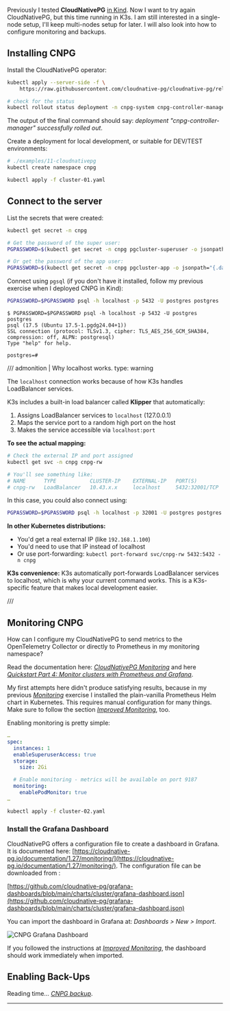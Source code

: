 Previously I tested **CloudNativePG** [in Kind](../kind/cloudnativepg.md).
Now I want to try again CloudNativePG, but this time running in K3s. I am still
interested in a single-node setup, I'll keep multi-nodes setup for later.
I will also look into how to configure monitoring and backups.

## Installing CNPG

Install the CloudNativePG operator:

```bash
kubectl apply --server-side -f \
    https://raw.githubusercontent.com/cloudnative-pg/cloudnative-pg/release-1.27/releases/cnpg-1.27.0.yaml

# check for the status
kubectl rollout status deployment -n cnpg-system cnpg-controller-manager
```

The output of the final command should say: _deployment
"cnpg-controller-manager" successfully rolled out_.

Create a deployment for local development, or suitable for DEV/TEST environments:

```bash
# ./examples/11-cloudnativepg
kubectl create namespace cnpg

kubectl apply -f cluster-01.yaml
```

## Connect to the server

List the secrets that were created:

```bash
kubectl get secret -n cnpg
```

```bash
# Get the password of the super user:
PGPASSWORD=$(kubectl get secret -n cnpg pgcluster-superuser -o jsonpath="{.data.password}" | base64 -d)

# Or get the password of the app user:
PGPASSWORD=$(kubectl get secret -n cnpg pgcluster-app -o jsonpath="{.data.password}" | base64 -d)
```

Connect using `pgsql` (if you don't have it installed, follow my previous exercise when I deployed CNPG in Kind):

```bash
PGPASSWORD=$PGPASSWORD psql -h localhost -p 5432 -U postgres postgres
```

```
$ PGPASSWORD=$PGPASSWORD psql -h localhost -p 5432 -U postgres postgres
psql (17.5 (Ubuntu 17.5-1.pgdg24.04+1))
SSL connection (protocol: TLSv1.3, cipher: TLS_AES_256_GCM_SHA384, compression: off, ALPN: postgresql)
Type "help" for help.

postgres=#
```

/// admonition | Why localhost works.
    type: warning

The `localhost` connection works because of how K3s handles LoadBalancer services.

K3s includes a built-in load balancer called **Klipper** that automatically:

1. Assigns LoadBalancer services to `localhost` (127.0.0.1)
2. Maps the service port to a random high port on the host
3. Makes the service accessible via `localhost:port`

**To see the actual mapping:**

```bash
# Check the external IP and port assigned
kubectl get svc -n cnpg cnpg-rw

# You'll see something like:
# NAME      TYPE           CLUSTER-IP    EXTERNAL-IP   PORT(S)          AGE
# cnpg-rw   LoadBalancer   10.43.x.x     localhost     5432:32001/TCP   5m
```

In this case, you could also connect using:
```bash
PGPASSWORD=$PGPASSWORD psql -h localhost -p 32001 -U postgres postgres
```

**In other Kubernetes distributions:**
- You'd get a real external IP (like `192.168.1.100`)
- You'd need to use that IP instead of localhost
- Or use port-forwarding: `kubectl port-forward svc/cnpg-rw 5432:5432 -n cnpg`

**K3s convenience:** K3s automatically port-forwards LoadBalancer services to localhost,
which is why your current command works. This is a K3s-specific feature that makes local
development easier.

///

## Monitoring CNPG

How can I configure my CloudNativePG to send metrics to the OpenTelemetry Collector or
directly to Prometheus in my monitoring namespace?

Read the documentation here: [_CloudNativePG Monitoring_](https://cloudnative-pg.io/documentation/1.27/monitoring/) and here
[_Quickstart Part 4: Monitor clusters with Prometheus and Grafana_](https://cloudnative-pg.io/documentation/1.27/quickstart/#part-4-monitor-clusters-with-prometheus-and-grafana).

My first attempts here didn't produce satisfying results, because in my previous
[_Monitoring_](./monitoring.md) exercise I installed the plain-vanilla Prometheus Helm
chart in Kubernetes. This requires manual configuration for many things. Make sure to
follow the section [_Improved Monitoring_](./monitoring.md#improved-monitoring), too.

Enabling monitoring is pretty simple:

```yaml {hl_lines="8-10"}
…
spec:
  instances: 1
  enableSuperuserAccess: true
  storage:
    size: 2Gi

  # Enable monitoring - metrics will be available on port 9187
  monitoring:
    enablePodMonitor: true
…
```

```bash
kubectl apply -f cluster-02.yaml
```

### Install the Grafana Dashboard

CloudNativePG offers a configuration file to create a dashboard in Grafana. It is
documented here:
[https://cloudnative-pg.io/documentation/1.27/monitoring/](https://cloudnative-pg.io/documentation/1.27/monitoring/).
The configuration file can be downloaded from :

[https://github.com/cloudnative-pg/grafana-dashboards/blob/main/charts/cluster/grafana-dashboard.json](https://github.com/cloudnative-pg/grafana-dashboards/blob/main/charts/cluster/grafana-dashboard.json)

You can import the dashboard in Grafana at: _Dashboards > New > Import_.

![CNPG Grafana Dashboard](https://gist.githubusercontent.com/RobertoPrevato/38a0598b515a2f7257c614938843b99b/raw/14c6d63398a18a2ef7993d15d645366d79dbca56/cnpg-grafana-dashboard.png)

If you followed the instructions at [_Improved
Monitoring_](./monitoring.md#improved-monitoring), the dashboard should work immediately
when imported.

## Enabling Back-Ups

Reading time… [_CNPG backup_](https://cloudnative-pg.io/documentation/1.27/backup/).

---
